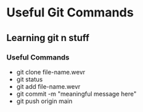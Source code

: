 # Useful Git Commands

## Learning git n stuff

### Useful Commands

- git clone file-name.wevr
- git status
- git add file-name.wevr
- git commit -m "meaningful message here"
- git push origin main